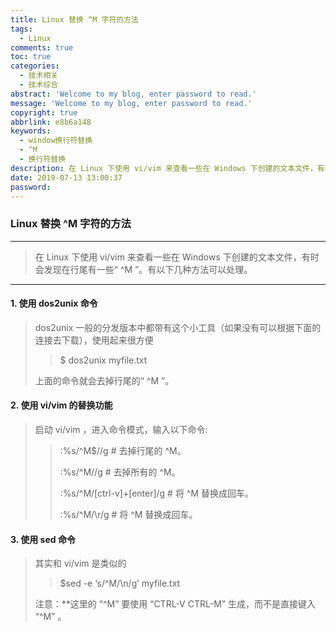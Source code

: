 ```yaml
---
title: Linux 替换 ^M 字符的方法
tags:
  - Linux
comments: true
toc: true
categories:
  - 技术相关
  - 技术综合
abstract: 'Welcome to my blog, enter password to read.'
message: 'Welcome to my blog, enter password to read.'
copyright: true
abbrlink: e8b6a148
keywords:
  - window换行符替换
  - ^M
  - 换行符替换
description: 在 Linux 下使用 vi/vim 来查看一些在 Windows 下创建的文本文件，有时会发现在行尾有一些“ ^M ”。有以下几种方法可以处理。
date: 2019-07-13 13:00:37
password:
---
```

<script type="text/javascript" src="/js/src/bai.js"></script>

### Linux 替换 ^M 字符的方法

---
> 在 Linux 下使用 vi/vim 来查看一些在 Windows 下创建的文本文件，有时会发现在行尾有一些“ ^M ”。有以下几种方法可以处理。
>
---

#### 1. 使用 dos2unix 命令
> dos2unix 一般的分发版本中都带有这个小工具（如果没有可以根据下面的连接去下载），使用起来很方便
>>
>> $ dos2unix myfile.txt
>
> 上面的命令就会去掉行尾的“ ^M ”。

#### 2. 使用 vi/vim 的替换功能
> 启动 vi/vim ，进入命令模式，输入以下命令:
>>
>>
>> :%s/^M$//g                  # 去掉行尾的 ^M。
>>
>> :%s/^M//g                   # 去掉所有的 ^M。
>>
>> :%s/^M/[ctrl-v]+[enter]/g   # 将 ^M 替换成回车。
>>
>> :%s/^M/\r/g                 # 将 ^M 替换成回车。

#### 3. 使用 sed 命令
> 其实和 vi/vim 是类似的
>>
>> $sed -e ‘s/^M/\n/g’ myfile.txt
>
> 注意：**这里的 “^M” 要使用 “CTRL-V CTRL-M” 生成，而不是直接键入 “^M” 。
